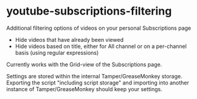 # youtube-subscriptions-filtering
Additional filtering options of videos on your personal Subscriptions page

- Hide videos that have already been viewed
- Hide videos based on title, either for All channel or on a per-channel basis (using regular expressions)

Currently works with the Grid-view of the Subscriptions page.

Settings are stored within the internal Tamper/GreaseMonkey storage. Exporting the script "including script storage" and importing into another instance of Tamper/GreaseMonkey should keep your settings.
